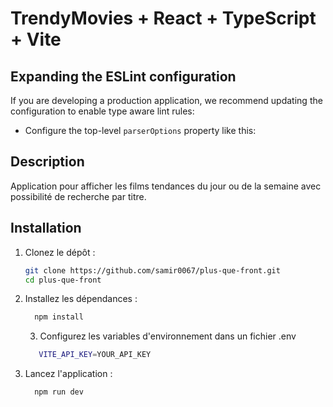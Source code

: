 # TrendyMovies + React + TypeScript + Vite
## Expanding the ESLint configuration

If you are developing a production application, we recommend updating the configuration to enable type aware lint rules:

- Configure the top-level `parserOptions` property like this:

## Description

Application pour afficher les films tendances du jour ou de la semaine avec possibilité de recherche par titre.

## Installation

1. Clonez le dépôt :
   ```bash
   git clone https://github.com/samir0067/plus-que-front.git
   cd plus-que-front
2. Installez les dépendances :
    ```bash
      npm install
    ```
   3. Configurez les variables d'environnement dans un fichier .env
   ```bash
      VITE_API_KEY=YOUR_API_KEY
   ```

4. Lancez l'application :
    ```bash
      npm run dev
    ```
